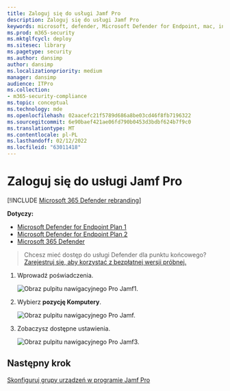 ```yaml
---
title: Zaloguj się do usługi Jamf Pro
description: Zaloguj się do usługi Jamf Pro
keywords: microsoft, defender, Microsoft Defender for Endpoint, mac, installation, deploy, uninstallation, intune, jamfpro, macos, catalina, mojave, high sierra
ms.prod: m365-security
ms.mktglfcycl: deploy
ms.sitesec: library
ms.pagetype: security
ms.author: dansimp
author: dansimp
ms.localizationpriority: medium
manager: dansimp
audience: ITPro
ms.collection:
- m365-security-compliance
ms.topic: conceptual
ms.technology: mde
ms.openlocfilehash: 02aacefc21f5789d686a8be03cd46f8fb7196322
ms.sourcegitcommit: 6e90baef421ae06fd790b0453d3bdbf624b7f9c0
ms.translationtype: MT
ms.contentlocale: pl-PL
ms.lasthandoff: 02/12/2022
ms.locfileid: "63011418"
---
```

# <a name="log-in-to-jamf-pro"></a>Zaloguj się do usługi Jamf Pro

[!INCLUDE [Microsoft 365 Defender rebranding](../../includes/microsoft-defender.md)]

**Dotyczy:**
- [Microsoft Defender for Endpoint Plan 1](https://go.microsoft.com/fwlink/p/?linkid=2154037)
- [Microsoft Defender for Endpoint Plan 2](https://go.microsoft.com/fwlink/p/?linkid=2154037)
- [Microsoft 365 Defender](https://go.microsoft.com/fwlink/?linkid=2118804)

> Chcesz mieć dostęp do usługi Defender dla punktu końcowego? [Zarejestruj się, aby korzystać z bezpłatnej wersji próbnej.](https://signup.microsoft.com/create-account/signup?products=7f379fee-c4f9-4278-b0a1-e4c8c2fcdf7e&ru=https://aka.ms/MDEp2OpenTrial?ocid=docs-wdatp-investigateip-abovefoldlink)

1. Wprowadź poświadczenia.

    ![Obraz pulpitu nawigacyjnego Pro Jamf1.](images/jamf-pro-portal1.png)

2. Wybierz **pozycję Komputery**.

    ![Obraz pulpitu nawigacyjnego Pro Jamf.](images/jamf-pro-dashboard.png)

3. Zobaczysz dostępne ustawienia.

     ![Obraz pulpitu nawigacyjnego Pro Jamf3.](images/jamfpro-settings.png)


## <a name="next-step"></a>Następny krok
[Skonfiguruj grupy urządzeń w programie Jamf Pro](mac-jamfpro-device-groups.md)

